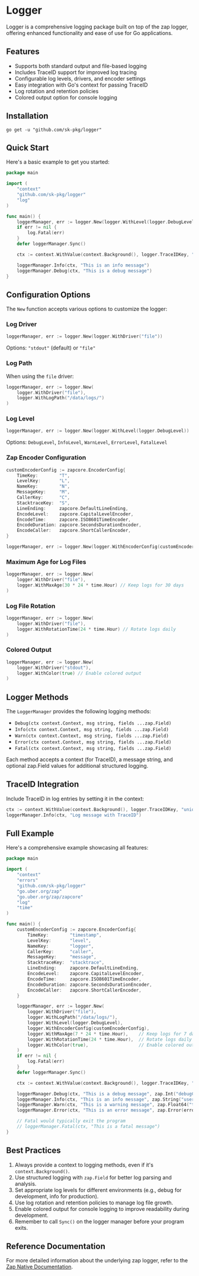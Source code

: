 # Logger

Logger is a comprehensive logging package built on top of the zap logger, offering enhanced functionality and ease of use for Go applications.

## Features
- Supports both standard output and file-based logging
- Includes TraceID support for improved log tracing
- Configurable log levels, drivers, and encoder settings
- Easy integration with Go's context for passing TraceID
- Log rotation and retention policies
- Colored output option for console logging

## Installation
```shell
go get -u "github.com/sk-pkg/logger"
```

## Quick Start
Here's a basic example to get you started:

```go
package main

import (
    "context"
    "github.com/sk-pkg/logger"
    "log"
)

func main() {
    loggerManager, err := logger.New(logger.WithLevel(logger.DebugLevel))
    if err != nil {
        log.Fatal(err)
    }
    defer loggerManager.Sync()

    ctx := context.WithValue(context.Background(), logger.TraceIDKey, "123456")

    loggerManager.Info(ctx, "This is an info message")
    loggerManager.Debug(ctx, "This is a debug message")
}
```

## Configuration Options

The `New` function accepts various options to customize the logger:

### Log Driver
```go
loggerManager, err := logger.New(logger.WithDriver("file"))
```
Options: `"stdout"` (default) or `"file"`

### Log Path
When using the `file` driver:
```go
loggerManager, err := logger.New(
    logger.WithDriver("file"),
    logger.WithLogPath("/data/logs/")
)
```

### Log Level
```go
loggerManager, err := logger.New(logger.WithLevel(logger.DebugLevel))
```
Options: `DebugLevel`, `InfoLevel`, `WarnLevel`, `ErrorLevel`, `FatalLevel`

### Zap Encoder Configuration
```go
customEncoderConfig := zapcore.EncoderConfig{
    TimeKey:        "T",
    LevelKey:       "L",
    NameKey:        "N",
    MessageKey:     "M",
    CallerKey:      "C",
    StacktraceKey:  "S",
    LineEnding:     zapcore.DefaultLineEnding,
    EncodeLevel:    zapcore.CapitalLevelEncoder,
    EncodeTime:     zapcore.ISO8601TimeEncoder,
    EncodeDuration: zapcore.SecondsDurationEncoder,
    EncodeCaller:   zapcore.ShortCallerEncoder,
}

loggerManager, err := logger.New(logger.WithEncoderConfig(customEncoderConfig))
```

### Maximum Age for Log Files
```go
loggerManager, err := logger.New(
    logger.WithDriver("file"),
    logger.WithMaxAge(30 * 24 * time.Hour) // Keep logs for 30 days
)
```

### Log File Rotation
```go
loggerManager, err := logger.New(
    logger.WithDriver("file"),
    logger.WithRotationTime(24 * time.Hour) // Rotate logs daily
)
```

### Colored Output
```go
loggerManager, err := logger.New(
    logger.WithDriver("stdout"),
    logger.WithColor(true) // Enable colored output
)
```

## Logger Methods

The `LoggerManager` provides the following logging methods:

- `Debug(ctx context.Context, msg string, fields ...zap.Field)`
- `Info(ctx context.Context, msg string, fields ...zap.Field)`
- `Warn(ctx context.Context, msg string, fields ...zap.Field)`
- `Error(ctx context.Context, msg string, fields ...zap.Field)`
- `Fatal(ctx context.Context, msg string, fields ...zap.Field)`

Each method accepts a context (for TraceID), a message string, and optional zap.Field values for additional structured logging.

## TraceID Integration

Include TraceID in log entries by setting it in the context:

```go
ctx := context.WithValue(context.Background(), logger.TraceIDKey, "unique-trace-id")
loggerManager.Info(ctx, "Log message with TraceID")
```

## Full Example

Here's a comprehensive example showcasing all features:

```go
package main

import (
    "context"
    "errors"
    "github.com/sk-pkg/logger"
    "go.uber.org/zap"
    "go.uber.org/zap/zapcore"
    "log"
    "time"
)

func main() {
    customEncoderConfig := zapcore.EncoderConfig{
        TimeKey:        "timestamp",
        LevelKey:       "level",
        NameKey:        "logger",
        CallerKey:      "caller",
        MessageKey:     "message",
        StacktraceKey:  "stacktrace",
        LineEnding:     zapcore.DefaultLineEnding,
        EncodeLevel:    zapcore.CapitalLevelEncoder,
        EncodeTime:     zapcore.ISO8601TimeEncoder,
        EncodeDuration: zapcore.SecondsDurationEncoder,
        EncodeCaller:   zapcore.ShortCallerEncoder,
    }

    loggerManager, err := logger.New(
        logger.WithDriver("file"),
        logger.WithLogPath("/data/logs/"),
        logger.WithLevel(logger.DebugLevel),
        logger.WithEncoderConfig(customEncoderConfig),
        logger.WithMaxAge(7 * 24 * time.Hour),    // Keep logs for 7 days
        logger.WithRotationTime(24 * time.Hour),  // Rotate logs daily
        logger.WithColor(true),                   // Enable colored output (for stdout)
    )
    if err != nil {
        log.Fatal(err)
    }
    defer loggerManager.Sync()

    ctx := context.WithValue(context.Background(), logger.TraceIDKey, "example-trace-id")

    loggerManager.Debug(ctx, "This is a debug message", zap.Int("debugCode", 100))
    loggerManager.Info(ctx, "This is an info message", zap.String("user", "John Doe"))
    loggerManager.Warn(ctx, "This is a warning message", zap.Float64("temperature", 38.5))
    loggerManager.Error(ctx, "This is an error message", zap.Error(errors.New("sample error")))

    // Fatal would typically exit the program
    // loggerManager.Fatal(ctx, "This is a fatal message")
}
```

## Best Practices

1. Always provide a context to logging methods, even if it's `context.Background()`.
2. Use structured logging with `zap.Field` for better log parsing and analysis.
3. Set appropriate log levels for different environments (e.g., debug for development, info for production).
4. Use log rotation and retention policies to manage log file growth.
5. Enable colored output for console logging to improve readability during development.
6. Remember to call `Sync()` on the logger manager before your program exits.

## Reference Documentation
For more detailed information about the underlying zap logger, refer to the [Zap Native Documentation](https://pkg.go.dev/go.uber.org/zap#section-documentation-index).
